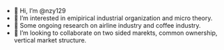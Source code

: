 - 👋 Hi, I’m @nzy129
- 👀 I’m interested in emipirical industrial organization and micro theory. 
- 🌱 Some ongoing research on airline industry and coffee industry. 
- 💞️ I’m looking to collaborate on two sided marekts, common ownership, vertical market structure.  
 

<!---
nzy129/nzy129 is a ✨ special ✨ repository because its `README.md` (this file) appears on your GitHub profile.
You can click the Preview link to take a look at your changes.
- 🌱 I’m currently learning ...- 📫 
--->
